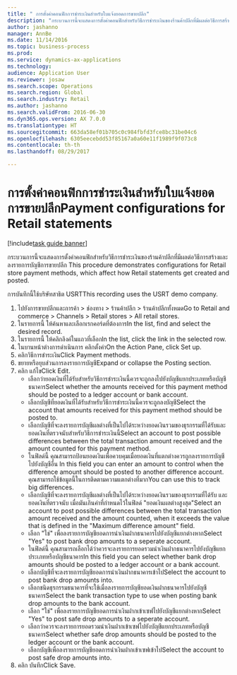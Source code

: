 ```yaml
--- 
title: " การตั้งค่าคอนฟิกการชำระเงินสำหรับใบแจ้งยอดการขายปลีก"
description: "กระบวนการนี้จะแสดงการตั้งค่าคอนฟิกสำหรับวิธีการชำระเงินของร้านค้าปลีกที่มีผลต่อวิธีการสร้างและลงรายการบัญชีการขายปลีก "
author: jashanno
manager: AnnBe
ms.date: 11/14/2016
ms.topic: business-process
ms.prod: 
ms.service: dynamics-ax-applications
ms.technology: 
audience: Application User
ms.reviewer: josaw
ms.search.scope: Operations
ms.search.region: Global
ms.search.industry: Retail
ms.author: jashanno
ms.search.validFrom: 2016-06-30
ms.dyn365.ops.version: AX 7.0.0
ms.translationtype: HT
ms.sourcegitcommit: 663da58ef01b705c0c984fbfd3fce8bc31be04c6
ms.openlocfilehash: 6305eecebdd53f85167a0a60e11f1989f9f073c8
ms.contentlocale: th-th
ms.lasthandoff: 08/29/2017

---
```

# <a name="payment-configurations-for-retail-statements"></a><span data-ttu-id="f79d1-103"> การตั้งค่าคอนฟิกการชำระเงินสำหรับใบแจ้งยอดการขายปลีก</span><span class="sxs-lookup"><span data-stu-id="f79d1-103">Payment configurations for Retail statements</span></span>

[!include[task guide banner](../includes/task-guide-banner.md)]

<span data-ttu-id="f79d1-104">กระบวนการนี้จะแสดงการตั้งค่าคอนฟิกสำหรับวิธีการชำระเงินของร้านค้าปลีกที่มีผลต่อวิธีการสร้างและลงรายการบัญชีการขายปลีก </span><span class="sxs-lookup"><span data-stu-id="f79d1-104">This procedure demonstrates configurations for Retail store payment methods, which affect how Retail statements get created and posted.</span></span>

<span data-ttu-id="f79d1-105">การบันทึกนี้ใช้บริษัทสาธิต USRT</span><span class="sxs-lookup"><span data-stu-id="f79d1-105">This recording uses the USRT demo company.</span></span>

1. <span data-ttu-id="f79d1-106">ไปยังการขายปลีกและการค้า > ช่องทาง > ร้านค้าปลีก > ร้านค้าปลีกทั้งหมด</span><span class="sxs-lookup"><span data-stu-id="f79d1-106">Go to Retail and commerce > Channels > Retail stores > All retail stores.</span></span>
2. <span data-ttu-id="f79d1-107">ในรายการนี้ ให้ค้นหาและเลือกเรกคอร์ดที่ต้องการ</span><span class="sxs-lookup"><span data-stu-id="f79d1-107">In the list, find and select the desired record.</span></span>
3. <span data-ttu-id="f79d1-108">ในรายการนี้ ให้คลิกลิงค์ในแถวที่เลือก</span><span class="sxs-lookup"><span data-stu-id="f79d1-108">In the list, click the link in the selected row.</span></span>
4. <span data-ttu-id="f79d1-109">ในบานหน้าต่างการดำเนินการ คลิกตั้งค่า</span><span class="sxs-lookup"><span data-stu-id="f79d1-109">On the Action Pane, click Set up.</span></span>
5. <span data-ttu-id="f79d1-110">คลิกวิธีการชำระเงิน</span><span class="sxs-lookup"><span data-stu-id="f79d1-110">Click Payment methods.</span></span>
6. <span data-ttu-id="f79d1-111">ขยายหรือยุบส่วนการลงรายการบัญชี</span><span class="sxs-lookup"><span data-stu-id="f79d1-111">Expand or collapse the Posting section.</span></span>
7. <span data-ttu-id="f79d1-112">คลิก แก้ไข</span><span class="sxs-lookup"><span data-stu-id="f79d1-112">Click Edit.</span></span>
    * <span data-ttu-id="f79d1-113">เลือกว่ายอดเงินที่ได้รับสำหรับวิธีการชำระเงินนี้ควรจะถูกลงไปยังบัญชีแยกประเภทหรือบัญชีธนาคาร</span><span class="sxs-lookup"><span data-stu-id="f79d1-113">Select whether the amounts received for this payment method should be posted to a ledger account or bank account.</span></span>  
    * <span data-ttu-id="f79d1-114">เลือกบัญชีที่ยอดเงินที่ได้รับสำหรับวิธีการชำระเงินนี้ควรจะถูกลงบัญชี</span><span class="sxs-lookup"><span data-stu-id="f79d1-114">Select the account that amounts received for this payment method should be posted to.</span></span>  
    * <span data-ttu-id="f79d1-115">เลือกบัญชีที่จะลงรายการบัญชีผลต่างที่เป็นไปได้ระหว่างยอดเงินรวมของธุรกรรมที่ได้รับและยอดเงินที่ตรวจนับสำหรับวิธีการชำระเงินนี้</span><span class="sxs-lookup"><span data-stu-id="f79d1-115">Select an account to post possible differences between the total transaction amount received and the amount counted for this payment method.</span></span>  
    * <span data-ttu-id="f79d1-116">ในฟิลด์นี้ คุณสามารถป้อนยอดเงินเพื่อควบคุมเมื่อยอดเงินที่แตกต่างควรถูกลงรายการบัญชีไปยังบัญชีอื่น </span><span class="sxs-lookup"><span data-stu-id="f79d1-116">In this field you can enter an amount to control when the difference amount should be posted to another difference account.</span></span> <span data-ttu-id="f79d1-117">คุณสามารถใช้ข้อมูลนี้ในการติดตามความแตกต่างที่มาก</span><span class="sxs-lookup"><span data-stu-id="f79d1-117">You can use this to track big differences.</span></span>  
    * <span data-ttu-id="f79d1-118">เลือกบัญชีที่จะลงรายการบัญชีผลต่างที่เป็นไปได้ระหว่างยอดเงินรวมของธุรกรรมที่ได้รับ และยอดเงินที่ตรวจนับ เมื่อมันเกินค่าที่กำหนดไว้ในฟิลด์ "ยอดเงินผลต่างสูงสุด"</span><span class="sxs-lookup"><span data-stu-id="f79d1-118">Select an account to post possible differences between the total transaction amount received and the amount counted, when it exceeds the value that is defined in the "Maximum difference amount" field.</span></span>  
    * <span data-ttu-id="f79d1-119">เลือก "ใช่" เพื่อลงรายการบัญชียอดการนำเงินฝากธนาคารไปยังบัญชีแยกต่างหาก</span><span class="sxs-lookup"><span data-stu-id="f79d1-119">Select "Yes" to post bank drop amounts to a seperate account.</span></span>  
    * <span data-ttu-id="f79d1-120">ในฟิลด์นี้ คุณสามารถเลือกได้ว่าควรจะลงรายการยอดรวมนำเงินฝากธนาคารไปยังบัญชีแยกประเภทหรือบัญชีธนาคาร</span><span class="sxs-lookup"><span data-stu-id="f79d1-120">In this field you can select whether bank drop amounts should be posted to a ledger account or a bank account.</span></span>  
    * <span data-ttu-id="f79d1-121">เลือกบัญชีที่จะลงรายการบัญชียอดการนำเงินฝากธนาคารเข้าไป</span><span class="sxs-lookup"><span data-stu-id="f79d1-121">Select the account to post bank drop amounts into.</span></span>  
    * <span data-ttu-id="f79d1-122">เลือกชนิดธุรกรรมธนาคารที่จะใช้เมื่อลงรายการบัญชียอดเงินฝากธนาคารไปยังบัญชีธนาคาร</span><span class="sxs-lookup"><span data-stu-id="f79d1-122">Select the bank transaction type to use when posting bank drop amounts to the bank account.</span></span>  
    * <span data-ttu-id="f79d1-123">เลือก "ใช่" เพื่อลงรายการบัญชียอดการนำเงินฝากเข้าเซฟไปยังบัญชีแยกต่างหาก</span><span class="sxs-lookup"><span data-stu-id="f79d1-123">Select "Yes" to post safe drop amounts to a seperate account.</span></span>  
    * <span data-ttu-id="f79d1-124">เลือกว่าควรจะลงรายการยอดรวมนำเงินฝากเข้าเซฟไปยังบัญชีแยกประเภทหรือบัญชีธนาคาร</span><span class="sxs-lookup"><span data-stu-id="f79d1-124">Select whether safe drop amounts should be posted to the ledger account or the bank account.</span></span>  
    * <span data-ttu-id="f79d1-125">เลือกบัญชีเพื่อลงรายการบัญชียอดการนำเงินฝากเข้าเซฟเข้าไป</span><span class="sxs-lookup"><span data-stu-id="f79d1-125">Select the account to post safe drop amounts into.</span></span>  
8. <span data-ttu-id="f79d1-126">คลิก บันทึก</span><span class="sxs-lookup"><span data-stu-id="f79d1-126">Click Save.</span></span>


